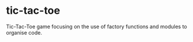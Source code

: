 # tic-tac-toe
Tic-Tac-Toe game focusing on the use of factory functions and modules to organise code.
